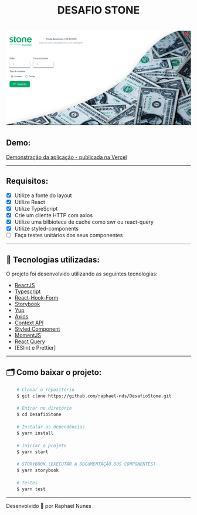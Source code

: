 <h1 align="center">DESAFIO STONE</h1>
<h1 align="center">
    <img src="public/print.png">
</h1>

## Demo:

[Demonstração da aplicação - publicada na Vercel](https://desafiostone.vercel.app/)

---

## Requisitos:

- [x] Utilize a fonte do layout
- [x] Utilize React
- [x] Utilize TypeScript
- [x] Crie um cliente HTTP com axios
- [x] Utilize uma bilbioteca de cache como swr ou react-query
- [x] Utilize styled-components
- [ ] Faça testes unitários dos seus componentes

---

## 🚀 Tecnologias utilizadas:

O projeto foi desenvolvido utilizando as seguintes tecnologias:

- [ReactJS](https://reactjs.org)
- [Typescript](https://www.typescriptlang.org/)
- [React-Hook-Form](https://react-hook-form.com/)
- [Storybook](https://storybook.js.org/)
- [Yup](https://github.com/jquense/yup)
- [Axios](https://github.com/axios/axios)
- [Context API](https://pt-br.reactjs.org/docs/hooks-reference.html)
- [Styled Component](https://styled-components.com/)
- [MomentJS](https://momentjs.com/)
- [React Query](https://react-query.tanstack.com/)
- [ESlint e Prettier]

---

## 🗂 Como baixar o projeto:

```bash
    # Clonar o repositório
    $ git clone https://github.com/raphael-nds/DesafioStone.git

    # Entrar no diretório
    $ cd DesafioStone

    # Instalar as dependências
    $ yarn install

    # Iniciar o projeto
    $ yarn start

    # STORYBOOK (EXECUTAR A DOCUMENTAÇÃO DOS COMPONENTES)
    $ yarn storybook

    # Testes
    $ yarn test
```

---

Desenvolvido 💜 por Raphael Nunes
